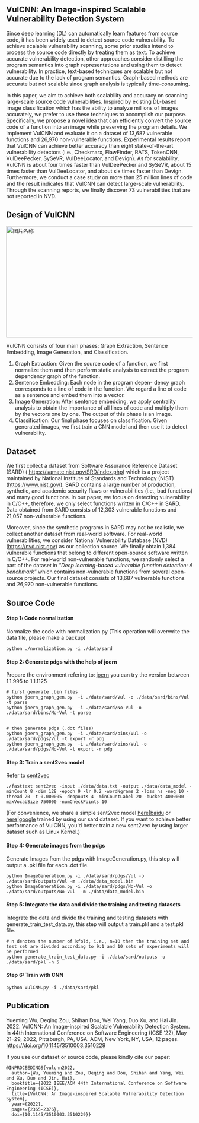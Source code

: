 ## VulCNN: An Image-inspired Scalable Vulnerability Detection System

Since deep learning (DL) can automatically learn features from
source code, it has been widely used to detect source code vulnerability. To achieve scalable vulnerability scanning, some prior studies intend to process the source code directly by treating them as
text. To achieve accurate vulnerability detection, other approaches
consider distilling the program semantics into graph representations and using them to detect vulnerability. In practice, text-based
techniques are scalable but not accurate due to the lack of program
semantics. Graph-based methods are accurate but not scalable since
graph analysis is typically time-consuming.

In this paper, we aim to achieve both scalability and accuracy on
scanning large-scale source code vulnerabilities. Inspired by existing DL-based image classification which has the ability to analyze
millions of images accurately, we prefer to use these techniques
to accomplish our purpose. Specifically, we propose a novel idea
that can efficiently convert the source code of a function into an
image while preserving the program details. We implement VulCNN and evaluate it on a dataset of 13,687 vulnerable functions and
26,970 non-vulnerable functions. Experimental results report that
VulCNN can achieve better accuracy than eight state-of-the-art vulnerability detectors (i.e., Checkmarx, FlawFinder, RATS, TokenCNN,
VulDeePecker, SySeVR, VulDeeLocator, and Devign). As for scalability,
VulCNN is about four times faster than VulDeePecker and SySeVR,
about 15 times faster than VulDeeLocator, and about six times faster
than Devign. Furthermore, we conduct a case study on more than 25 million lines of code and the result indicates that VulCNN can
detect large-scale vulnerability. Through the scanning reports, we
finally discover 73 vulnerabilities that are not reported in NVD.

## Design of VulCNN
 <img src="overview.png" width = "800" height = "300" alt="图片名称" align=center />
 
VulCNN consists of four main phases:
Graph Extraction, Sentence Embedding, Image Generation, and
Classification.
1. Graph Extraction: Given the source code of a function,
we first normalize them and then perform static analysis to
extract the program dependency graph of the function.
2. Sentence Embedding: Each node in the program depen-
dency graph corresponds to a line of code in the function.
We regard a line of code as a sentence and embed them into
a vector.
3. Image Generation: After sentence embedding, we apply
centrality analysis to obtain the importance of all lines of code and multiply them by the vectors one by one. The
output of this phase is an image.
4. Classification: Our final phase focuses on classification.
Given generated images, we first train a CNN model and
then use it to detect vulnerability.

## Dataset
We first collect a dataset from Software Assurance Reference Dataset
(SARD) ( https://samate.nist.gov/SRD/index.php) which is a project maintained by National Institute
of Standards and Technology (NIST) (https://www.nist.gov/). SARD contains a large
number of production, synthetic, and academic security flaws or vulnerabilities (i.e., bad functions) and many good functions. In our
paper, we focus on detecting vulnerability in C/C++, therefore, we
only select functions written in C/C++ in SARD. Data obtained
from SARD consists of 12,303 vulnerable functions and 21,057
non-vulnerable functions. 

Moreover, since the synthetic programs
in SARD may not be realistic, we collect another dataset from
real-world software. For real-world vulnerabilities, we consider
National Vulnerability Database (NVD) (https://nvd.nist.gov) as our collection
source. We finally obtain 1,384 vulnerable functions that belong to
different open-source software written in C/C++. For real-world
non-vulnerable functions, we randomly select a part of the dataset
in *"Deep learning-based vulnerable function detection: A benchmark"* which contains non-vulnerable functions from several open-
source projects. Our final dataset consists of 13,687 vulnerable
functions and 26,970 non-vulnerable functions.

## Source Code

#### Step 1: Code normalization
Normalize the code with normalization.py (This operation will overwrite the data file, please make a backup)
```
python ./normalization.py -i ./data/sard
```
#### Step 2: Generate pdgs with the help of joern
Prepare the environment refering to: [joern](https://github.com/joernio/joern) you can try the version between 1.1.995 to 1.1.1125
```
# first generate .bin files
python joern_graph_gen.py  -i ./data/sard/Vul -o ./data/sard/bins/Vul -t parse
python joern_graph_gen.py  -i ./data/sard/No-Vul -o ./data/sard/bins/No-Vul -t parse


# then generate pdgs (.dot files)
python joern_graph_gen.py  -i ./data/sard/bins/Vul -o ./data/sard/pdgs/Vul -t export -r pdg
python joern_graph_gen.py  -i ./data/sard/bins/Vul -o ./data/sard/pdgs/No-Vul -t export -r pdg
```
#### Step 3: Train a sent2vec model
Refer to [sent2vec](https://github.com/epfml/sent2vec#train-a-new-sent2vec-model)
```
./fasttext sent2vec -input ./data/data.txt -output ./data/data_model -minCount 8 -dim 128 -epoch 9 -lr 0.2 -wordNgrams 2 -loss ns -neg 10 -thread 20 -t 0.000005 -dropoutK 4 -minCountLabel 20 -bucket 4000000 -maxVocabSize 750000 -numCheckPoints 10
```
(For convenience, we share a simple sent2vec model [here|baidu](https://pan.baidu.com/s/1i4TQP8gSk5_0WlD34yDHwg?pwd=6666) or [here|google](https://drive.google.com/file/d/1p4X4PH9tqFbKByTHGnUiIwtjvmYL8VsL/view?usp=share_link) trained by using our sard dataset. If you want to achieve better performance of VulCNN, you'd better train a new sent2vec by using larger dataset such as Linux Kernel.)

#### Step 4: Generate images from the pdgs
Generate Images from the pdgs with ImageGeneration.py, this step will output a .pkl file for each .dot file.
```
python ImageGeneration.py -i ./data/sard/pdgs/Vul -o ./data/sard/outputs/Vul -m ./data/data_model.bin
python ImageGeneration.py -i ./data/sard/pdgs/No-Vul -o ./data/sard/outputs/No-Vul  -m ./data/data_model.bin
```
#### Step 5: Integrate the data and divide the training and testing datasets
Integrate the data and divide the training and testing datasets with generate_train_test_data.py, this step will output a train.pkl and a test.pkl file.
```
# n denotes the number of kfold, i.e., n=10 then the training set and test set are divided according to 9:1 and 10 sets of experiments will be performed
python generate_train_test_data.py -i ./data/sard/outputs -o ./data/sard/pkl -n 5
```
#### Step 6: Train with CNN
```
python VulCNN.py -i ./data/sard/pkl
```

## Publication
Yueming Wu, Deqing Zou, Shihan Dou, Wei Yang, Duo Xu, and Hai Jin.
2022. VulCNN: An Image-inspired Scalable Vulnerability Detection System.
In 44th International Conference on Software Engineering (ICSE ’22), May
21–29, 2022, Pittsburgh, PA, USA. ACM, New York, NY, USA, 12 pages. https://doi.org/10.1145/3510003.3510229

If you use our dataset or source code, please kindly cite our paper:
```
@INPROCEEDINGS{vulcnn2022,
  author={Wu, Yueming and Zou, Deqing and Dou, Shihan and Yang, Wei and Xu, Duo and Jin, Hai},
  booktitle={2022 IEEE/ACM 44th International Conference on Software Engineering (ICSE)}, 
  title={VulCNN: An Image-inspired Scalable Vulnerability Detection System}, 
  year={2022},
  pages={2365-2376},
  doi={10.1145/3510003.3510229}}
```
